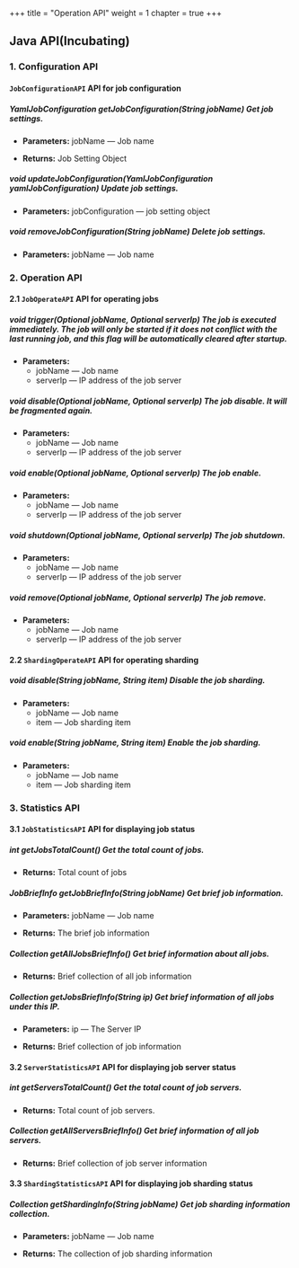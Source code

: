 +++
title = "Operation API"
weight = 1
chapter = true
+++

## Java API(Incubating)

### 1. Configuration API

#### `JobConfigurationAPI` API for job configuration

##### YamlJobConfiguration getJobConfiguration(String jobName) Get job settings.

* **Parameters:** jobName — Job name
 
* **Returns:** Job Setting Object

##### void updateJobConfiguration(YamlJobConfiguration yamlJobConfiguration) Update job settings.

* **Parameters:** jobConfiguration — job setting object

##### void removeJobConfiguration(String jobName) Delete job settings.

* **Parameters:** jobName — Job name
 
### 2. Operation API

#### 2.1 `JobOperateAPI` API for operating jobs

##### void trigger(Optional<String> jobName, Optional<String> serverIp) The job is executed immediately. The job will only be started if it does not conflict with the last running job, and this flag will be automatically cleared after startup.

* **Parameters:**
  * jobName — Job name
  * serverIp — IP address of the job server

##### void disable(Optional<String> jobName, Optional<String> serverIp) The job disable. It will be fragmented again.

* **Parameters:**
  * jobName — Job name
  * serverIp — IP address of the job server

##### void enable(Optional<String> jobName, Optional<String> serverIp) The job enable.

* **Parameters:**
  * jobName — Job name
  * serverIp — IP address of the job server

##### void shutdown(Optional<String> jobName, Optional<String> serverIp) The job shutdown.

* **Parameters:**
  * jobName — Job name
  * serverIp — IP address of the job server

##### void remove(Optional<String> jobName, Optional<String> serverIp) The job remove.

* **Parameters:**
  * jobName — Job name
  * serverIp — IP address of the job server

#### 2.2 `ShardingOperateAPI` API for operating sharding

##### void disable(String jobName, String item) Disable the job sharding.

* **Parameters:**
  * jobName — Job name
  * item — Job sharding item

##### void enable(String jobName, String item) Enable the job sharding.

* **Parameters:**
  * jobName — Job name
  * item — Job sharding item

### 3. Statistics API

#### 3.1 `JobStatisticsAPI` API for displaying job status

##### int getJobsTotalCount() Get the total count of jobs.

* **Returns:** Total count of jobs

##### JobBriefInfo getJobBriefInfo(String jobName) Get brief job information.

* **Parameters:** jobName — Job name
 
* **Returns:** The brief job information

##### Collection<JobBriefInfo> getAllJobsBriefInfo() Get brief information about all jobs.

* **Returns:** Brief collection of all job information

##### Collection<JobBriefInfo> getJobsBriefInfo(String ip) Get brief information of all jobs under this IP.

* **Parameters:** ip — The Server IP
 
* **Returns:** Brief collection of job information

#### 3.2 `ServerStatisticsAPI` API for displaying job server status

##### int getServersTotalCount() Get the total count of job servers.

* **Returns:** Total count of job servers.

##### Collection<ServerBriefInfo> getAllServersBriefInfo() Get brief information of all job servers.

* **Returns:** Brief collection of job server information

#### 3.3 `ShardingStatisticsAPI` API for displaying job sharding status

##### Collection<ShardingInfo> getShardingInfo(String jobName) Get job sharding information collection.

* **Parameters:** jobName — Job name
 
* **Returns:** The collection of job sharding information
